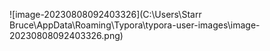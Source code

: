 ![image-20230808092403326](C:\Users\Starr Bruce\AppData\Roaming\Typora\typora-user-images\image-20230808092403326.png)